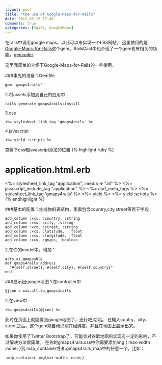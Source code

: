 ```yaml
---
layout: post
title: "the use of Google-Maps-for-Rails"
date: 2012-08-19 17:40
comments: true
categories: [Rails, GoogleMaps]
---
```


在rails中调用google maps，以此可以来实现一个LBS网站。
这里使用的是<a href="https://github.com/apneadiving/Google-Maps-for-Rails">Google-Maps-for-Rails</a>这个gem。RailsCast中也介绍了一个gem也有相关的功能，<a href="http://railscasts.com/episodes/273-geocoder">geocoder</a>.

这里我简单的介绍下Google-Maps-for-Rails的一些使用。

###事先的准备
1.Gemfile

    gem 'gmaps4rails'

2.将assets添加到自己的应用中

    rails generate gmaps4rails:install

3.css

    <%= stylesheet_link_tag 'gmaps4rails' %>

4.javascript

    <%= yield :scripts %>

查看下css和javascript添加的位置
{% highlight ruby %}
# application.html.erb
<!DOCTYPE html>
<html>
  <head>
    <title>xxxx</title>
    <%= stylesheet_link_tag    "application", :media => "all" %>
    <%= javascript_include_tag "application" %>
    <%= csrf_meta_tags %>
    <%= stylesheet_link_tag 'gmaps4rails' %>
  </head>
  <body>
    <%= yield %>
    <%= yield :scripts %>
  </body>
</html>
{% endhighlight %}

###基本的配置
1.生成你的表结构，里面包含country,city,street等若干字段

    add_column :xxx, :country, :string
    add_column :xxx, :city, :string
    add_column :xxx, :street, :string
    add_column :xxx, :latitude,  :float
    add_column :xxx, :longitude, :float
    add_column :xxx, :gmaps, :boolean

2.在你的model中，增加：

    acts_as_gmappable
    def gmaps4rails_address
      "#{self.street}, #{self.city}, #{self.country}" 
    end

###显示出google地图
1.在controller中

    @json = xxx.all.to_gmaps4rails

2.在view中

    <%= gmaps4rails(@json) %>

此时在页面上就能看到google地图了，还行吧,哈哈。
在输入coutry、city、street之后，这个gem能自动识别其经纬度，并且在地图上显示出来。

如果你使用了Twitter Bootstrap了，可能会对谷歌地图的实现有一定的影响，不过解决方法很简单。
在你的gmaps4rails.css中你需要添加img { max-width :none; }到.map_container或者.gmaps4rails_map中的任意一个。比如：

    .map_container img{max-width: none;}

